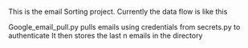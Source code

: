 This is the email Sorting project.
Currently the data flow is like this

Google_email_pull.py pulls emails using credentials from secrets.py to authenticate
It then stores the last n emails in the directory
